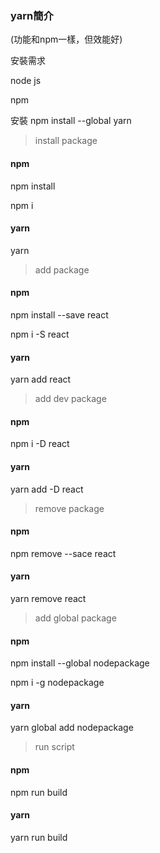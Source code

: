 ### yarn簡介

(功能和npm一樣，但效能好)

安裝需求

node js

npm

安裝 npm install --global yarn

>  install package

#### npm

npm install 

npm i

#### yarn

yarn

> add package

#### npm

npm install --save react

npm i -S react

#### yarn

yarn add react

> add dev package

#### npm

npm i -D react

#### yarn

yarn add -D react

> remove package

#### npm

npm remove --sace react

#### yarn

yarn remove react

> add global package

#### npm

npm install --global nodepackage

npm i -g nodepackage

#### yarn

yarn global add nodepackage

> run script

#### npm

npm run build

#### yarn

yarn run build


